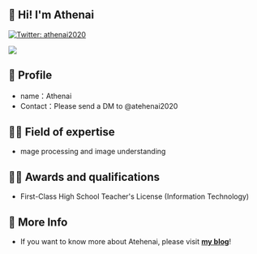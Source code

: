 ## 👋 Hi! I'm Athenai
[![Twitter: athenai2020](https://img.shields.io/twitter/follow/athenai2020?style=social)](https://twitter.com/athenai2020)



![](https://github-profile-summary-cards.vercel.app/api/cards/profile-details?username=aafoxdev&theme=vue)


## 🐤 Profile
- name：Athenai
- Contact：Please send a DM to @atehenai2020
## 🧙‍♂️ Field of expertise
- mage processing and image understanding
## 🧙‍♂️ Awards and qualifications
- First-Class High School Teacher's License (Information Technology)


## 🐾 More Info
- If you want to know more about Atehenai, please visit [**my blog**](https://aafox.net)!
